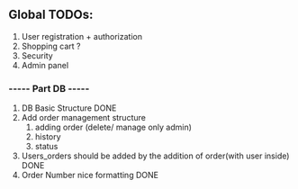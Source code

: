 ## Global TODOs:
1. User registration + authorization
2. Shopping cart ?
3. Security
4. Admin panel
### ----- Part DB -----
1. DB Basic Structure DONE
2. Add order management structure
   1. adding order (delete/ manage only admin)
   2. history
   3. status
3. Users_orders should be added by the addition of order(with user inside) DONE
4. Order Number nice formatting DONE
